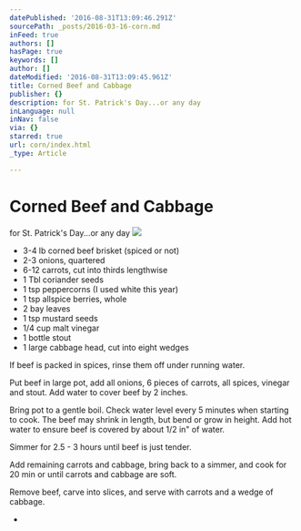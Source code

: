 ```yaml
---
datePublished: '2016-08-31T13:09:46.291Z'
sourcePath: _posts/2016-03-16-corn.md
inFeed: true
authors: []
hasPage: true
keywords: []
author: []
dateModified: '2016-08-31T13:09:45.961Z'
title: Corned Beef and Cabbage
publisher: {}
description: for St. Patrick's Day...or any day
inLanguage: null
inNav: false
via: {}
starred: true
url: corn/index.html
_type: Article

---
```

# Corned Beef and Cabbage

for St. Patrick's Day...or any day
![](https://s3-us-west-2.amazonaws.com/the-grid-img/p/b693f02f77a792a86ac6593ec2b230594e3f4833.jpg)

* 3-4 lb corned beef brisket (spiced or not)
* 2-3 onions, quartered
* 6-12 carrots, cut into thirds lengthwise
* 1 Tbl coriander seeds
* 1 tsp peppercorns (I used white this year)
* 1 tsp allspice berries, whole
* 2 bay leaves
* 1 tsp mustard seeds
* 1/4 cup malt vinegar
* 1 bottle stout
* 1 large cabbage head, cut into eight wedges

If beef is packed in spices, rinse them off under running water.

Put beef in large pot, add all onions, 6 pieces of carrots, all spices, vinegar and stout. Add water to cover beef by 2 inches.

Bring pot to a gentle boil. Check water level every 5 minutes when starting to cook. The beef may shrink in length, but bend or grow in height. Add hot water to ensure beef is covered by about 1/2 in" of water.

Simmer for 2.5 - 3 hours until beef is just tender.

Add remaining carrots and cabbage, bring back to a simmer, and cook for 20 min or until carrots and cabbage are soft.

Remove beef, carve into slices, and serve with carrots and a wedge of cabbage.

*